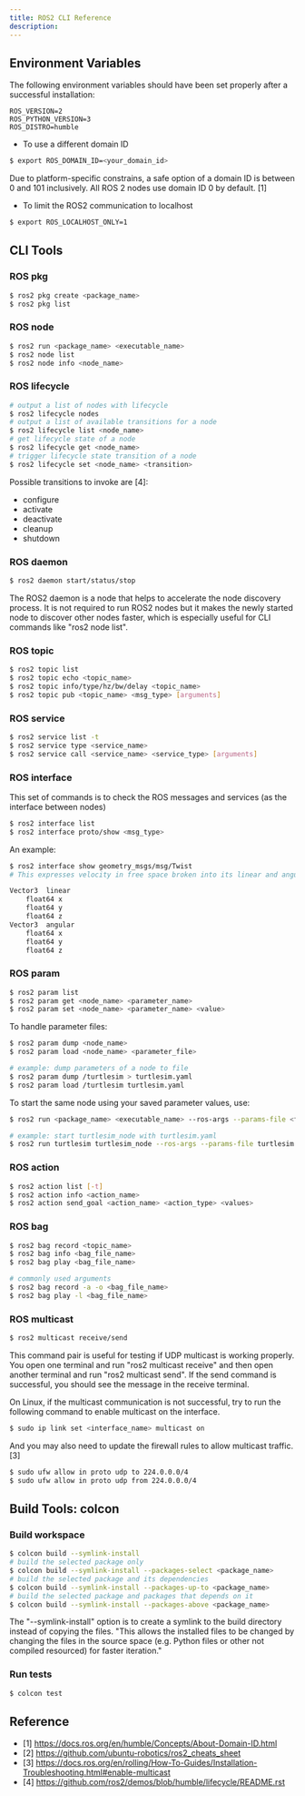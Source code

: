 ```yaml
---
title: ROS2 CLI Reference
description: 
---
```


## Environment Variables

The following environment variables should have been set properly after a successful installation:

```
ROS_VERSION=2
ROS_PYTHON_VERSION=3
ROS_DISTRO=humble
```

* To use a different domain ID

```bash
$ export ROS_DOMAIN_ID=<your_domain_id>
```
Due to platform-specific constrains, a safe option of a domain ID is between 0 and 101 inclusively. All ROS 2 nodes use domain ID 0 by default. [1]

* To limit the ROS2 communication to localhost

```bash
$ export ROS_LOCALHOST_ONLY=1
````

## CLI Tools

### ROS pkg

```bash
$ ros2 pkg create <package_name>
$ ros2 pkg list
```

### ROS node

```bash
$ ros2 run <package_name> <executable_name>
$ ros2 node list
$ ros2 node info <node_name>
```

### ROS lifecycle

```bash
# output a list of nodes with lifecycle
$ ros2 lifecycle nodes
# output a list of available transitions for a node
$ ros2 lifecycle list <node_name>
# get lifecycle state of a node
$ ros2 lifecycle get <node_name>
# trigger lifecycle state transition of a node
$ ros2 lifecycle set <node_name> <transition>
```

Possible transitions to invoke are [4]:

* configure
* activate
* deactivate
* cleanup
* shutdown

### ROS daemon

```bash
$ ros2 daemon start/status/stop
```

The ROS2 daemon is a node that helps to accelerate the node discovery process. It is not required to run ROS2 nodes but it makes the newly started node to discover other nodes faster, which is especially useful for CLI commands like "ros2 node list".

### ROS topic

```bash
$ ros2 topic list
$ ros2 topic echo <topic_name>
$ ros2 topic info/type/hz/bw/delay <topic_name>
$ ros2 topic pub <topic_name> <msg_type> [arguments]
```

### ROS service

```bash
$ ros2 service list -t
$ ros2 service type <service_name>
$ ros2 service call <service_name> <service_type> [arguments]
```

### ROS interface

This set of commands is to check the ROS messages and services (as the interface between nodes)

```bash
$ ros2 interface list
$ ros2 interface proto/show <msg_type>
```
An example:
```bash
$ ros2 interface show geometry_msgs/msg/Twist
# This expresses velocity in free space broken into its linear and angular parts.

Vector3  linear
	float64 x
	float64 y
	float64 z
Vector3  angular
	float64 x
	float64 y
	float64 z
```

### ROS param

```bash
$ ros2 param list
$ ros2 param get <node_name> <parameter_name>
$ ros2 param set <node_name> <parameter_name> <value>
```

To handle parameter files:

```bash 
$ ros2 param dump <node_name>
$ ros2 param load <node_name> <parameter_file>
```

```bash
# example: dump parameters of a node to file
$ ros2 param dump /turtlesim > turtlesim.yaml
$ ros2 param load /turtlesim turtlesim.yaml
```

To start the same node using your saved parameter values, use:

```bash
$ ros2 run <package_name> <executable_name> --ros-args --params-file <file_name>
```
```bash
# example: start turtlesim_node with turtlesim.yaml
$ ros2 run turtlesim turtlesim_node --ros-args --params-file turtlesim.yaml
```

### ROS action

```bash
$ ros2 action list [-t]
$ ros2 action info <action_name>
$ ros2 action send_goal <action_name> <action_type> <values>
```

### ROS bag

```bash
$ ros2 bag record <topic_name>
$ ros2 bag info <bag_file_name>
$ ros2 bag play <bag_file_name>
```

```bash
# commonly used arguments
$ ros2 bag record -a -o <bag_file_name>
$ ros2 bag play -l <bag_file_name>
```

### ROS multicast

```bash
$ ros2 multicast receive/send
```

This command pair is useful for testing if UDP multicast is working properly. You open one terminal and run "ros2 multicast receive" and then open another terminal and run "ros2 multicast send". If the send command is successful, you should see the message in the receive terminal.

On Linux, if the multicast communication is not successful, try to run the following command to enable multicast on the interface. 

```bash
$ sudo ip link set <interface_name> multicast on
```

And you may also need to update the firewall rules to allow multicast traffic. [3]

```bash
$ sudo ufw allow in proto udp to 224.0.0.0/4
$ sudo ufw allow in proto udp from 224.0.0.0/4
```

## Build Tools: colcon

### Build workspace

```bash
$ colcon build --symlink-install
# build the selected package only
$ colcon build --symlink-install --packages-select <package_name>
# build the selected package and its dependencies
$ colcon build --symlink-install --packages-up-to <package_name>
# build the selected package and packages that depends on it
$ colcon build --symlink-install --packages-above <package_name>
```

The "--symlink-install" option is to create a symlink to the build directory instead of copying the files. "This allows the installed files to be changed by changing the files in the source space (e.g. Python files or other not compiled resourced) for faster iteration."

### Run tests

```bash
$ colcon test
```

## Reference

* [1] https://docs.ros.org/en/humble/Concepts/About-Domain-ID.html
* [2] https://github.com/ubuntu-robotics/ros2_cheats_sheet
* [3] https://docs.ros.org/en/rolling/How-To-Guides/Installation-Troubleshooting.html#enable-multicast
* [4] https://github.com/ros2/demos/blob/humble/lifecycle/README.rst